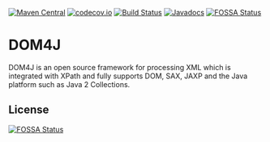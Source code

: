 [![Maven Central](https://maven-badges.herokuapp.com/maven-central/org.dom4j/dom4j/badge.svg)](https://maven-badges.herokuapp.com/maven-central/org.dom4j/dom4j)
[![codecov.io](https://codecov.io/github/dom4j/dom4j/coverage.svg?branch=master)](https://codecov.io/github/dom4j/dom4j?branch=master)
[![Build Status](https://travis-ci.org/dom4j/dom4j.svg?branch=master)](https://travis-ci.org/dom4j/dom4j)
[![Javadocs](http://javadoc.io/badge/org.dom4j/dom4j.svg)](http://javadoc.io/doc/org.dom4j/dom4j)
[![FOSSA Status](https://app.fossa.io/api/projects/git%2Bgithub.com%2FAlex-Vaduva%2Fdom4j.svg?type=shield)](https://app.fossa.io/projects/git%2Bgithub.com%2FAlex-Vaduva%2Fdom4j?ref=badge_shield)

# DOM4J

DOM4J is an open source framework for processing XML which is integrated with XPath and fully supports DOM, SAX, JAXP and the Java platform such as Java 2 Collections.


## License
[![FOSSA Status](https://app.fossa.io/api/projects/git%2Bgithub.com%2FAlex-Vaduva%2Fdom4j.svg?type=large)](https://app.fossa.io/projects/git%2Bgithub.com%2FAlex-Vaduva%2Fdom4j?ref=badge_large)